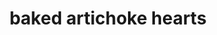 ---
servings: 8 servings
notes:
directions: |-
  1. Preheat oven to 325 degrees
  2. Combine breadcrumbs, parsley, cheeses, herbs, and salt in a medium bowl and season with pepper
  3. Brush oil inside a 9x13 baking dish or long shallow casserole.
  4. Spread artichoke hearts in a single layer in the dish.
  5. Sprinkle breadcrumb mixture over artichokes pushing it into cracks between hearts
  6. Tap the bottom of the dish on the counter to settle the breadcrumb mixture
  7. Whisk oil, lemon zest, and juice, and garlic in a small bowl
  8. Drizzle dressing evenly over breadcrumb topping
  9. Cover dish with parchment paper then tightly with foil and bake for 30 minutes
  10. Increase temperature to 375 degrees, uncover dish, and bake until breadcrumbs are golden brown 20 to 25 minutes more
  11. Serve immediately
ingredients: |-
  * 1 1⁄2 cups fresh breadcrumbs (italian or french bread crusts included)
  * 1⁄4 cup finely chopped fresh parsley
  * 2 ounces parmesan cheese (grated)
  * 2 ounces pecorino romano cheese (grated)
  * 1 tablespoon italian seasoning (or mixed dried herbs like thyme, oregano, savory, etc.)
  * 1 teaspoon coarse salt
  * fresh ground pepper
  * 3 (9 ounce) packages frozen artichoke hearts (thawed and drained)
  * 2⁄3 cup extra virgin olive oil (more to oil the baking dish)
  * 1 teaspoon finely grated lemon zest
  * 1⁄4 cup fresh lemon juice (about 2 lemons)
  * 2 garlic cloves minced (2 teaspoons)
rating: 4
ease: easy
category: side dish
subcategory: vegetable
href: 'https://www.food.com/recipe/roses-baked-artichoke-hearts-342139'
totalTime:
cookTime:
prepTime:
title: baked artichoke hearts
path: /baked-artichoke-hearts
---
